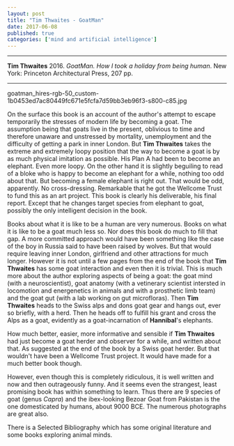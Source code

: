 ```yaml
---
layout: post
title: "Tim Thwaites - GoatMan"
date: 2017-06-08
published: true
categories: ['mind and artificial intelligence']
---
```



***
<b>Tim Thwaites</b> 2016. _GoatMan. How I took a holiday from being human_. New York: Princeton Architectural Press, 207 pp.

***
goatman_hires-rgb-50_custom-1b0453ed7ac80449fc671e5fcfa7d59bb3eb96f3-s800-c85.jpg

On the surface this book is an account of the author's attempt to escape temporarily the stresses of modern life by becoming a goat.  The assumption being that goats live in the present, oblivious to time and therefore unaware and unstressed by mortality, unemployment and the difficulty of getting a park in inner London.  But **Tim Thwaites** takes the extreme and extremely loopy position that the way to become a goat is by as much physical imitation as possible.  His Plan A had been to become an elephant.  Even more loopy.  On the other hand it is slightly beguiling to read of a bloke who is happy to become an elephant for a while, nothing too odd about that.  But becoming a female elephant is right out.  That would be odd, apparently.  No cross-dressing.  Remarkable that he got the Wellcome Trust to fund this as an art project.  This book is clearly his deliverable, his final report.  Except that he changes target species from elephant to goat, possibly the only intelligent decision in the book.

Books about what it is like to be a human are very numerous.  Books on what it is like to be a goat much less so.  Nor does this book do much to fill that gap.  A more committed approach would have been something like the case of the boy in Russia said to have been raised by wolves. But that would require leaving inner London, girlfriend and other attractions for much longer.  However it is not until a few pages from the end of the book that **Tim Thwaites** has some goat interaction and even then it is trivial.  This is much more about the author exploring aspects of being a goat: the goat mind (with a neuroscientist), goat anatomy (with a vetinerary scientist intersted in locomotion and energenetics in animals and with a prosthetic limb team) and the goat gut (with a lab working on gut microfloras).  Then **Tim Thwaites** heads to the Swiss alps and dons goat gear and hangs out, ever so briefly, with a herd.  Then he heads off to fulfill his grant and cross the Alps as a goat, evidently as a goat-incarnation of **Hannibal**'s elephants. 

How much better, easier, more informative and sensible if **Tim Thwaites** had just become a goat herder and observer for a while, and written about that.  As suggested at the end of the book by a Swiss goat herder.  But that wouldn't have been a Wellcome Trust project.  It would have made for a much better book though. 

However, even though this is completely ridiculous, it is well written and now and then outrageously funny.  And it seems even the strangest, least promising book has within something to learn.  Thus  there are 9 species of goat (genus _Capra_) and the ibex-looking Bezoar Goat from Pakistan is the one domesticated by humans, about 9000 BCE.  The numerous photographs are great also.

There is a Selected Bibliography which has some original literature and some books exploring animal minds.


